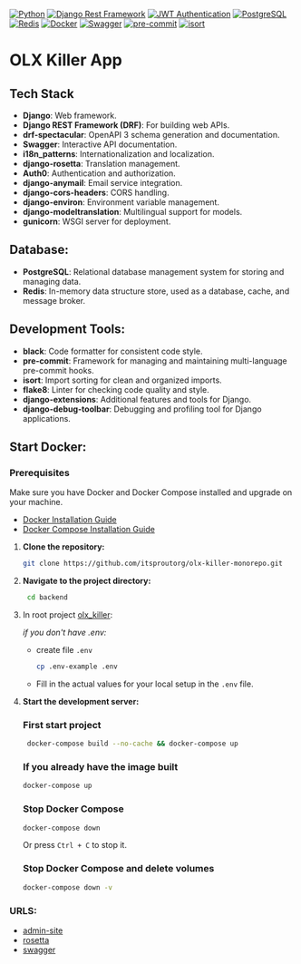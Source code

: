 [![Python](https://img.shields.io/badge/-Python-%233776AB?style=for-the-badge&logo=python&logoColor=white&labelColor=0a0a0a)](https://www.python.org/)
[![Django Rest Framework](https://img.shields.io/badge/-Django%20Rest%20Framework-%2300B96F?style=for-the-badge&logo=django&logoColor=white&labelColor=0a0a0a)](https://www.django-rest-framework.org/)
[![JWT Authentication](https://img.shields.io/badge/-JWT%20Authentication-%23FFB300?style=for-the-badge&logo=json-web-tokens&logoColor=white&labelColor=0a0a0a)](https://jwt.io/)
[![PostgreSQL](https://img.shields.io/badge/-PostgreSQL-%23316192?style=for-the-badge&logo=postgresql&logoColor=white&labelColor=0a0a0a)](https://www.postgresql.org/)
[![Redis](https://img.shields.io/badge/-Redis-%3DE345?style=for-the-badge&logo=redis&logoColor=white&labelColor=black)](https://pypi.org/project/django-redis/)
[![Docker](https://img.shields.io/badge/-Docker-%232496ED?style=for-the-badge&logo=docker&logoColor=white&labelColor=0a0a0a)](https://www.docker.com/)
[![Swagger](https://img.shields.io/badge/-Swagger-%2385EA2D?style=for-the-badge&logo=swagger&logoColor=white&labelColor=0a0a0a)](https://swagger.io/)
[![pre-commit](https://img.shields.io/badge/-pre--commit-yellow?style=for-the-badge&logo=pre-commit&logoColor=white&labelColor=0a0a0a)](https://pre-commit.com/)
[![isort](https://img.shields.io/badge/isort-enabled-brightgreen?style=for-the-badge&logo=isort&logoColor=white&labelColor=0a0a0a)](https://pycqa.github.io/isort/)

# OLX Killer App

## Tech Stack

- **Django**: Web framework.
- **Django REST Framework (DRF)**: For building web APIs.
- **drf-spectacular**: OpenAPI 3 schema generation and documentation.
- **Swagger**: Interactive API documentation.
- **i18n_patterns**: Internationalization and localization.
- **django-rosetta**: Translation management.
- **Auth0**: Authentication and authorization.
- **django-anymail**: Email service integration.
- **django-cors-headers**: CORS handling.
- **django-environ**: Environment variable management.
- **django-modeltranslation**: Multilingual support for models.
- **gunicorn**: WSGI server for deployment.

## Database:

- **PostgreSQL**: Relational database management system for storing and managing data.
- **Redis**: In-memory data structure store, used as a database, cache, and message broker.

## Development Tools:

- **black**: Code formatter for consistent code style.
- **pre-commit**: Framework for managing and maintaining multi-language pre-commit hooks.
- **isort**: Import sorting for clean and organized imports.
- **flake8**: Linter for checking code quality and style.
- **django-extensions**: Additional features and tools for Django.
- **django-debug-toolbar**: Debugging and profiling tool for Django applications.

## Start Docker:

### Prerequisites

Make sure you have Docker and Docker Compose installed and upgrade on your machine.

- [Docker Installation Guide](https://docs.docker.com/get-docker/)
- [Docker Compose Installation Guide](https://docs.docker.com/compose/install/)


1. **Clone the repository:**

    ```bash
    git clone https://github.com/itsproutorg/olx-killer-monorepo.git
    ```

2. **Navigate to the project directory:**

   ```bash
    cd backend
    ```

3. In root project [olx_killer](./):

   *if you don't have .env:*
    - create file `.env`
      ```bash
      cp .env-example .env
      ```
    - Fill in the actual values for your local setup in the `.env` file.

4. **Start the development server:**
   ### First start project
   ```bash
    docker-compose build --no-cache && docker-compose up
    ```
   ### If you already have the image built
   ```bash
   docker-compose up
   ```
   ### Stop Docker Compose
   ```bash
   docker-compose down
   ```
   Or press `Ctrl + C` to stop it.
   ### Stop Docker Compose and delete volumes
   ```bash
   docker-compose down -v
   ```
   

   

### URLS:
   - [admin-site](http://localhost:8000/uk/olx-killer-admin/)
   - [rosetta](http://localhost:8000/rosetta/)
   - [swagger](http://localhost:8000/api/v1/swagger/)